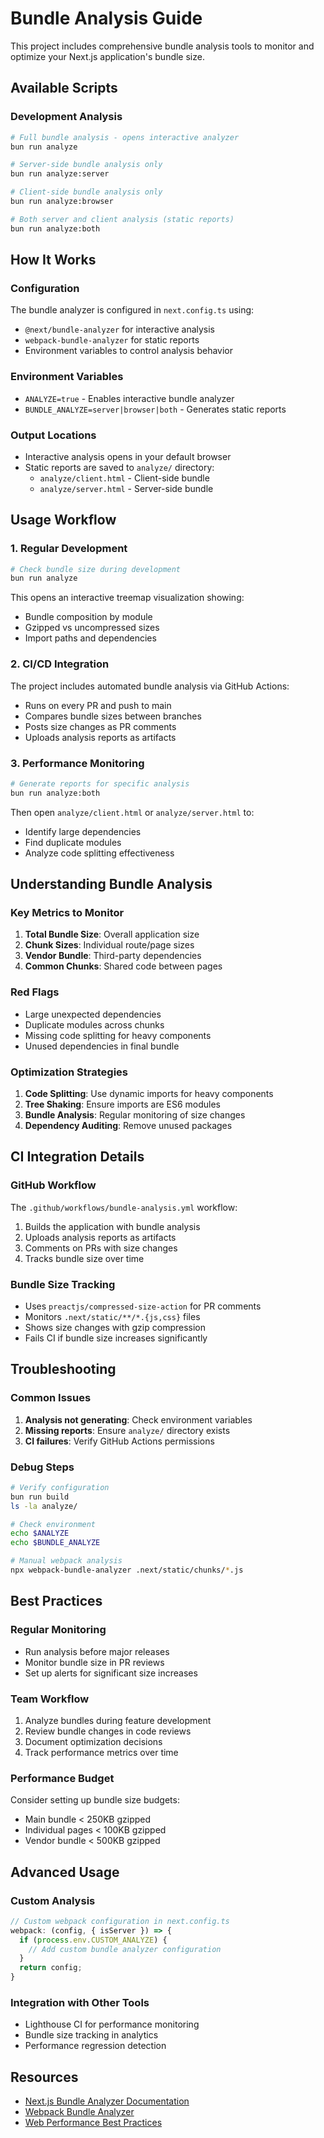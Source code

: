 # Bundle Analysis Guide

This project includes comprehensive bundle analysis tools to monitor and optimize
your Next.js application's bundle size.

## Available Scripts

### Development Analysis

```bash
# Full bundle analysis - opens interactive analyzer
bun run analyze

# Server-side bundle analysis only
bun run analyze:server

# Client-side bundle analysis only
bun run analyze:browser

# Both server and client analysis (static reports)
bun run analyze:both
```

## How It Works

### Configuration

The bundle analyzer is configured in `next.config.ts` using:

- `@next/bundle-analyzer` for interactive analysis
- `webpack-bundle-analyzer` for static reports
- Environment variables to control analysis behavior

### Environment Variables

- `ANALYZE=true` - Enables interactive bundle analyzer
- `BUNDLE_ANALYZE=server|browser|both` - Generates static reports

### Output Locations

- Interactive analysis opens in your default browser
- Static reports are saved to `analyze/` directory:
  - `analyze/client.html` - Client-side bundle
  - `analyze/server.html` - Server-side bundle

## Usage Workflow

### 1. Regular Development

```bash
# Check bundle size during development
bun run analyze
```

This opens an interactive treemap visualization showing:

- Bundle composition by module
- Gzipped vs uncompressed sizes
- Import paths and dependencies

### 2. CI/CD Integration

The project includes automated bundle analysis via GitHub Actions:

- Runs on every PR and push to main
- Compares bundle sizes between branches
- Posts size changes as PR comments
- Uploads analysis reports as artifacts

### 3. Performance Monitoring

```bash
# Generate reports for specific analysis
bun run analyze:both
```

Then open `analyze/client.html` or `analyze/server.html` to:

- Identify large dependencies
- Find duplicate modules
- Analyze code splitting effectiveness

## Understanding Bundle Analysis

### Key Metrics to Monitor

1. **Total Bundle Size**: Overall application size
2. **Chunk Sizes**: Individual route/page sizes
3. **Vendor Bundle**: Third-party dependencies
4. **Common Chunks**: Shared code between pages

### Red Flags

- Large unexpected dependencies
- Duplicate modules across chunks
- Missing code splitting for heavy components
- Unused dependencies in final bundle

### Optimization Strategies

1. **Code Splitting**: Use dynamic imports for heavy components
2. **Tree Shaking**: Ensure imports are ES6 modules
3. **Bundle Analysis**: Regular monitoring of size changes
4. **Dependency Auditing**: Remove unused packages

## CI Integration Details

### GitHub Workflow

The `.github/workflows/bundle-analysis.yml` workflow:

1. Builds the application with bundle analysis
2. Uploads analysis reports as artifacts
3. Comments on PRs with size changes
4. Tracks bundle size over time

### Bundle Size Tracking

- Uses `preactjs/compressed-size-action` for PR comments
- Monitors `.next/static/**/*.{js,css}` files
- Shows size changes with gzip compression
- Fails CI if bundle size increases significantly

## Troubleshooting

### Common Issues

1. **Analysis not generating**: Check environment variables
2. **Missing reports**: Ensure `analyze/` directory exists
3. **CI failures**: Verify GitHub Actions permissions

### Debug Steps

```bash
# Verify configuration
bun run build
ls -la analyze/

# Check environment
echo $ANALYZE
echo $BUNDLE_ANALYZE

# Manual webpack analysis
npx webpack-bundle-analyzer .next/static/chunks/*.js
```

## Best Practices

### Regular Monitoring

- Run analysis before major releases
- Monitor bundle size in PR reviews
- Set up alerts for significant size increases

### Team Workflow

1. Analyze bundles during feature development
2. Review bundle changes in code reviews
3. Document optimization decisions
4. Track performance metrics over time

### Performance Budget

Consider setting up bundle size budgets:

- Main bundle < 250KB gzipped
- Individual pages < 100KB gzipped
- Vendor bundle < 500KB gzipped

## Advanced Usage

### Custom Analysis

```javascript
// Custom webpack configuration in next.config.ts
webpack: (config, { isServer }) => {
  if (process.env.CUSTOM_ANALYZE) {
    // Add custom bundle analyzer configuration
  }
  return config;
}
```

### Integration with Other Tools

- Lighthouse CI for performance monitoring
- Bundle size tracking in analytics
- Performance regression detection

## Resources

- [Next.js Bundle Analyzer Documentation](https://nextjs.org/docs/advanced-features/analyzing-bundles)
- [Webpack Bundle Analyzer](https://github.com/webpack-contrib/webpack-bundle-analyzer)
- [Web Performance Best Practices](https://web.dev/performance/)

